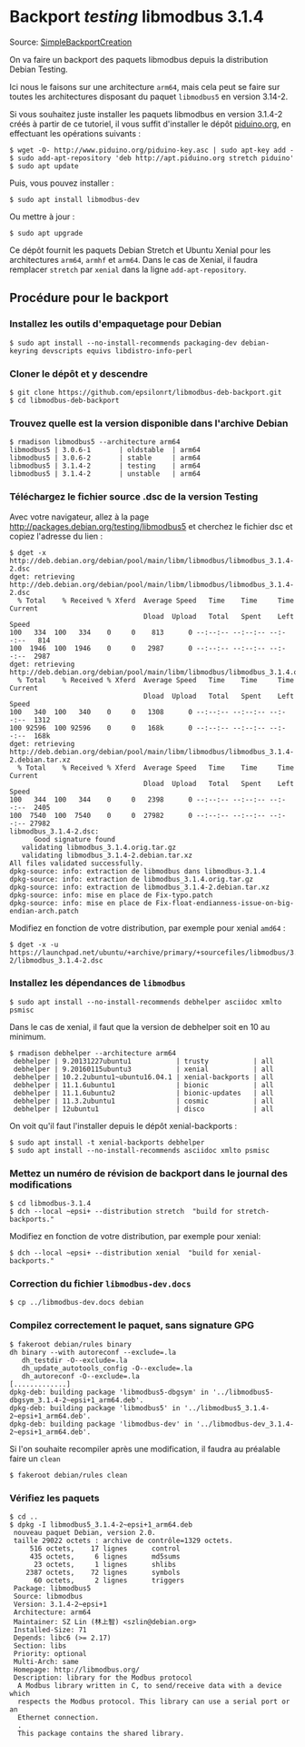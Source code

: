 # Backport _testing_ libmodbus 3.1.4

Source: [SimpleBackportCreation](https://wiki.debian.org/fr/SimpleBackportCreation)

On va faire un backport des paquets  libmodbus depuis la distribution Debian 
Testing.  

Ici nous le faisons sur une architecture `arm64`, mais cela peut se faire sur 
toutes les architectures disposant du paquet `libmodbus5` en version 3.14-2.

Si vous souhaitez juste installer les paquets libmodbus en version 3.1.4-2 créés à 
partir de ce tutoriel, il vous suffit d'installer le dépôt 
[piduino.org](http://apt.piduino.org), en effectuant les opérations suivants :

    $ wget -O- http://www.piduino.org/piduino-key.asc | sudo apt-key add -
    $ sudo add-apt-repository 'deb http://apt.piduino.org stretch piduino'
    $ sudo apt update

Puis, vous pouvez installer :

    $ sudo apt install libmodbus-dev

Ou mettre à jour :

    $ sudo apt upgrade

Ce dépôt fournit les paquets Debian Stretch et Ubuntu Xenial pour les 
architectures `arm64`, `armhf` et `arm64`. Dans le cas de Xenial, il faudra 
remplacer `stretch` par `xenial` dans la ligne `add-apt-repository`.

## Procédure pour le backport

### Installez les outils d'empaquetage pour Debian

    $ sudo apt install --no-install-recommends packaging-dev debian-keyring devscripts equivs libdistro-info-perl

### Cloner le dépôt et y descendre

    $ git clone https://github.com/epsilonrt/libmodbus-deb-backport.git
    $ cd libmodbus-deb-backport

### Trouvez quelle est la version disponible dans l'archive Debian

    $ rmadison libmodbus5 --architecture arm64
    libmodbus5 | 3.0.6-1       | oldstable  | arm64
    libmodbus5 | 3.0.6-2       | stable     | arm64
    libmodbus5 | 3.1.4-2       | testing    | arm64
    libmodbus5 | 3.1.4-2       | unstable   | arm64

### Téléchargez le fichier source .dsc de la version Testing

Avec votre navigateur, allez à la page http://packages.debian.org/testing/libmodbus5 
et cherchez le fichier dsc et copiez l'adresse du lien : 


    $ dget -x http://deb.debian.org/debian/pool/main/libm/libmodbus/libmodbus_3.1.4-2.dsc
    dget: retrieving http://deb.debian.org/debian/pool/main/libm/libmodbus/libmodbus_3.1.4-2.dsc
      % Total    % Received % Xferd  Average Speed   Time    Time     Time  Current
                                     Dload  Upload   Total   Spent    Left  Speed
    100   334  100   334    0     0    813      0 --:--:-- --:--:-- --:--:--   814
    100  1946  100  1946    0     0   2987      0 --:--:-- --:--:-- --:--:--  2987
    dget: retrieving http://deb.debian.org/debian/pool/main/libm/libmodbus/libmodbus_3.1.4.orig.tar.gz
      % Total    % Received % Xferd  Average Speed   Time    Time     Time  Current
                                     Dload  Upload   Total   Spent    Left  Speed
    100   340  100   340    0     0   1308      0 --:--:-- --:--:-- --:--:--  1312
    100 92596  100 92596    0     0   168k      0 --:--:-- --:--:-- --:--:--  168k
    dget: retrieving http://deb.debian.org/debian/pool/main/libm/libmodbus/libmodbus_3.1.4-2.debian.tar.xz
      % Total    % Received % Xferd  Average Speed   Time    Time     Time  Current
                                     Dload  Upload   Total   Spent    Left  Speed
    100   344  100   344    0     0   2398      0 --:--:-- --:--:-- --:--:--  2405
    100  7540  100  7540    0     0  27982      0 --:--:-- --:--:-- --:--:-- 27982
    libmodbus_3.1.4-2.dsc:
          Good signature found
       validating libmodbus_3.1.4.orig.tar.gz
       validating libmodbus_3.1.4-2.debian.tar.xz
    All files validated successfully.
    dpkg-source: info: extraction de libmodbus dans libmodbus-3.1.4
    dpkg-source: info: extraction de libmodbus_3.1.4.orig.tar.gz
    dpkg-source: info: extraction de libmodbus_3.1.4-2.debian.tar.xz
    dpkg-source: info: mise en place de Fix-typo.patch
    dpkg-source: info: mise en place de Fix-float-endianness-issue-on-big-endian-arch.patch

Modifiez en fonction de votre distribution, par exemple pour xenial `amd64` :

    $ dget -x -u https://launchpad.net/ubuntu/+archive/primary/+sourcefiles/libmodbus/3.1.4-2/libmodbus_3.1.4-2.dsc

### Installez les dépendances de `libmodbus`

    $ sudo apt install --no-install-recommends debhelper asciidoc xmlto psmisc

Dans le cas de xenial, il faut que la version de debhelper soit en 10 au 
minimum.

    $ rmadison debhelper --architecture arm64
     debhelper | 9.20131227ubuntu1           | trusty           | all
     debhelper | 9.20160115ubuntu3           | xenial           | all
     debhelper | 10.2.2ubuntu1~ubuntu16.04.1 | xenial-backports | all
     debhelper | 11.1.6ubuntu1               | bionic           | all
     debhelper | 11.1.6ubuntu2               | bionic-updates   | all
     debhelper | 11.3.2ubuntu1               | cosmic           | all
     debhelper | 12ubuntu1                   | disco            | all

On voit qu'il faut l'installer depuis le dépôt xenial-backports :

    $ sudo apt install -t xenial-backports debhelper
    $ sudo apt install --no-install-recommends asciidoc xmlto psmisc
    

### Mettez un numéro de révision de backport dans le journal des modifications

    $ cd libmodbus-3.1.4
    $ dch --local ~epsi+ --distribution stretch  "build for stretch-backports."

Modifiez en fonction de votre distribution, par exemple pour xenial:

    $ dch --local ~epsi+ --distribution xenial  "build for xenial-backports."


### Correction du fichier `libmodbus-dev.docs`

    $ cp ../libmodbus-dev.docs debian

### Compilez correctement le paquet, sans signature GPG

    $ fakeroot debian/rules binary
    dh binary --with autoreconf --exclude=.la
       dh_testdir -O--exclude=.la
       dh_update_autotools_config -O--exclude=.la
       dh_autoreconf -O--exclude=.la
    [.............]
    dpkg-deb: building package 'libmodbus5-dbgsym' in '../libmodbus5-dbgsym_3.1.4-2~epsi+1_arm64.deb'.
    dpkg-deb: building package 'libmodbus5' in '../libmodbus5_3.1.4-2~epsi+1_arm64.deb'.
    dpkg-deb: building package 'libmodbus-dev' in '../libmodbus-dev_3.1.4-2~epsi+1_arm64.deb'.

Si l'on souhaite recompiler après une modification, il faudra au préalable faire un `clean`

    $ fakeroot debian/rules clean


### Vérifiez les paquets

    $ cd ..
    $ dpkg -I libmodbus5_3.1.4-2~epsi+1_arm64.deb 
     nouveau paquet Debian, version 2.0.
     taille 29022 octets : archive de contrôle=1329 octets.
         516 octets,    17 lignes      control              
         435 octets,     6 lignes      md5sums              
          23 octets,     1 lignes      shlibs               
        2387 octets,    72 lignes      symbols              
          60 octets,     2 lignes      triggers             
     Package: libmodbus5
     Source: libmodbus
     Version: 3.1.4-2~epsi+1
     Architecture: arm64
     Maintainer: SZ Lin (林上智) <szlin@debian.org>
     Installed-Size: 71
     Depends: libc6 (>= 2.17)
     Section: libs
     Priority: optional
     Multi-Arch: same
     Homepage: http://libmodbus.org/
     Description: library for the Modbus protocol
      A Modbus library written in C, to send/receive data with a device which
      respects the Modbus protocol. This library can use a serial port or an
      Ethernet connection.
      .
      This package contains the shared library.

